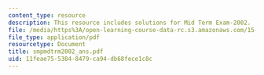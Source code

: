 ```yaml
---
content_type: resource
description: This resource includes solutions for Mid Term Exam-2002.
file: /media/https%3A/open-learning-course-data-rc.s3.amazonaws.com/15-010-economic-analysis-for-business-decisions-fall-2004/11feae7553848479ca94db68fece1c8c_smpmdtrm2002_ans.pdf
file_type: application/pdf
resourcetype: Document
title: smpmdtrm2002_ans.pdf
uid: 11feae75-5384-8479-ca94-db68fece1c8c
---
```

